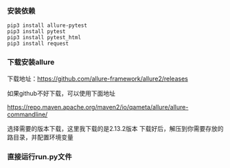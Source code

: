 ### 安装依赖
```
pip3 install allure-pytest
pip3 install pytest
pip3 install pytest_html
pip3 install request
```

### 下载安装allure
下载地址：https://github.com/allure-framework/allure2/releases

如果github不好下载，可以使用下面地址

https://repo.maven.apache.org/maven2/io/qameta/allure/allure-commandline/

选择需要的版本下载，这里我下载的是2.13.2版本
下载好后，解压到你需要存放的路目录，并配置环境变量

### 直接运行run.py文件
